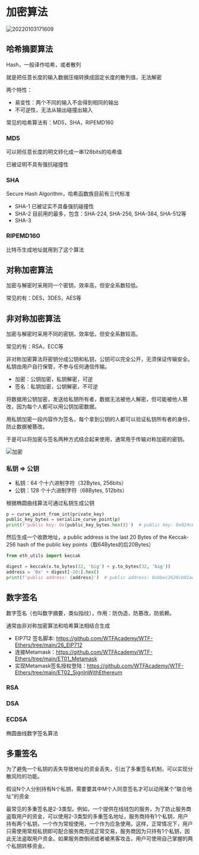 # 加密算法

![20220103171609](http://image.zuoright.com/20220103171609.png)

## 哈希摘要算法

Hash，一般译作哈希，或者散列

就是把任意长度的输入数据压缩转换成固定长度的散列值，无法解密

两个特性：

- 易变性：两个不同的输入不会得到相同的输出
- 不可逆性，无法从输出碰撞出输入

常见的哈希算法有：MD5，SHA，RIPEMD160

### MD5

可以把任意长度的明文转化成一串128bits的哈希值

已被证明不具有强抗碰撞性

### SHA

Secure Hash Algorithm，哈希函数族目前有三代标准

- SHA-1 已被证实不具备强抗碰撞性
- SHA-2 目前用的最多，包含：SHA-224, SHA-256, SHA-384, SHA-512等
- SHA-3

### RIPEMD160

比特币生成地址就用到了这个算法

## 对称加密算法

加密与解密时采用同一个密钥，效率高，但安全系数较低。

常见的有：DES，3DES，AES等

## 非对称加密算法

加密与解密时采用不同的密钥，效率低，但安全系数较高。

常见的有：RSA，ECC等

非对称加密算法将密钥分成公钥和私钥，公钥可以完全公开，无须保证传输安全。私钥由用户自行保管，不参与任何通信传输。

- 加密：公钥加密，私钥解密，可逆
- 签名：私钥加密，公钥解密，不可逆

将数据用公钥加密，发送给私钥所有者，数据无法被他人解密，但可能被他人篡改，因为每个人都可以用公钥加密数据。

用私钥加密一段内容作为签名，每个拿到公钥的人都可以验证私钥所有者的身份，防止数据被篡改。

于是可以将加密与签名两种方式结合起来使用，通常用于传输对称加密的密钥。

![加密](http://image.zuoright.com/加密.png)

### 私钥 => 公钥

- 私钥：64 个十六进制字符（32Bytes, 256bits）
- 公钥：128 个十六进制字符（68Bytes, 512bits）

根据椭圆曲线算法可通过私钥生成公钥

```python
p = curve_point_from_int(private_key)
public_key_bytes = serialize_curve_point(p)
print(f'public key: 0x{public_key_bytes.hex()}')  # public key: 0x024c8f4044470bd42b81a...
```

然后生成一个收款地址，a public address is the last 20 Bytes of the Keccak-256 hash of the public key points（取64Bytes的后20Bytes）

```python
from eth_utils import keccak

digest = keccak(x.to_bytes(32, 'big') + y.to_bytes(32, 'big'))
address = '0x' + digest[-20:].hex()
print(f'public address: {address}')  # public address: 0xbbec2620cb01adae3f96e1fa39f997f06bfb7ca0
```

## 数字签名

数字签名（也叫数字摘要，类似指纹），作用：防伪造，防篡改，防抵赖。

通常由非对称加密算法和哈希算法相结合生成

- EIP712 签名脚本: <https://github.com/WTFAcademy/WTF-Ethers/tree/main/26_EIP712>
- 连接Metamask：<https://github.com/WTFAcademy/WTF-Ethers/tree/main/ET01_Metamask>
- 实现Metamask签名授权登陆：<https://github.com/WTFAcademy/WTF-Ethers/tree/main/ET02_SignInWithEthereum>

### RSA

### DSA

### ECDSA

椭圆曲线数字签名算法

## 多重签名

为了避免一个私钥的丢失导致地址的资金丢失，引出了多重签名机制，可以实现分散风险的功能。

假设N个人分别持有N个私钥，需要要其中M个人同意签名才可以动用某个“联合地址”的资金

最常见的多重签名是2-3类型。例如，一个提供在线钱包的服务，为了防止服务商盗取用户的资金，可以使用2-3类型的多重签名地址，服务商持有1个私钥，用户持有两个私钥，一个作为常规使用，一个作为应急使用。这样，正常情况下，用户只需使用常规私钥即可配合服务商完成正常交易，服务商因为只持有1个私钥，因此无法盗取用户资金。如果服务商倒闭或者被黑客攻击，用户可使用自己掌握的两个私钥转移资金。
